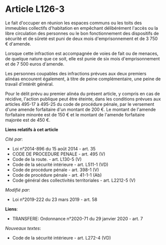 # Article L126-3

Le fait d'occuper en réunion les espaces communs ou les toits des immeubles collectifs d'habitation en empêchant délibérément
l'accès ou la libre circulation des personnes ou le bon fonctionnement des dispositifs de sécurité et de sûreté est puni de
deux mois d'emprisonnement et de 3 750 € d'amende.

Lorsque cette infraction est accompagnée de voies de fait ou de menaces, de quelque nature que ce soit, elle est punie de six
mois d'emprisonnement et de 7 500 euros d'amende.

Les personnes coupables des infractions prévues aux deux premiers alinéas encourent également, à titre de peine
complémentaire, une peine de travail d'intérêt général.

Pour le délit prévu au premier alinéa du présent article, y compris en cas de récidive, l'action publique peut être éteinte,
dans les conditions prévues aux articles 495-17 à 495-25 du code de procédure pénale, par le versement d'une amende
forfaitaire d'un montant de 200 €. Le montant de l'amende forfaitaire minorée est de 150 € et le montant de l'amende
forfaitaire majorée est de 450 €.

**Liens relatifs à cet article**

_Cité par_:

  - Loi n°2014-896 du 15 août 2014 - art. 35
  - CODE DE PROCEDURE PENALE - art. 495 (V)
  - Code de la route. - art. L130-5 (V)
  - Code de la sécurité intérieure - art. L511-1 (VD)
  - Code de procédure pénale - art. 398-1 (V)
  - Code de procédure pénale - art. 41-1-1 (Ab)
  - Code général des collectivités territoriales - art. L2212-5 (V)

_Modifié par_:

  - Loi n°2019-222 du 23 mars 2019 - art. 58

**Liens**:

  - TRANSFERE: Ordonnance n°2020-71 du 29 janvier 2020 - art. 7

_Nouveaux textes_:

  - Code de la sécurité intérieure - art. L272-4 (VD)
